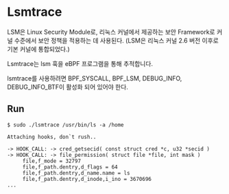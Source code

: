 # Lsmtrace

LSM은 Linux Security Module로, 리눅스 커널에서 제공하는 보안 Framework로 커널 수준에서 보안 정책을 적용하는 데 사용된다. (LSM은 리눅스 커널 2.6 버전 이후로 기본 커널에 통합되었다.)

Lsmtrace는 lsm 훅을 eBPF 프로그램을 통해 추적합니다.

lsmtrace를 사용하려면 BPF_SYSCALL, BPF_LSM, DEBUG_INFO, DEBUG_INFO_BTF이 활성화 되어 있어야 한다.



## Run

```
$ sudo ./lsmtrace /usr/bin/ls -a /home  

Attaching hooks, don`t rush..

-> HOOK_CALL: -> cred_getsecid( const struct cred *c, u32 *secid )
-> HOOK_CALL: -> file_permission( struct file *file, int mask )
     file,f_mode = 32797
     file,f_path.dentry,d_flags = 64
     file,f_path.dentry,d_name.name = ls
     file,f_path.dentry,d_inode,i_ino = 3670696
...
```

